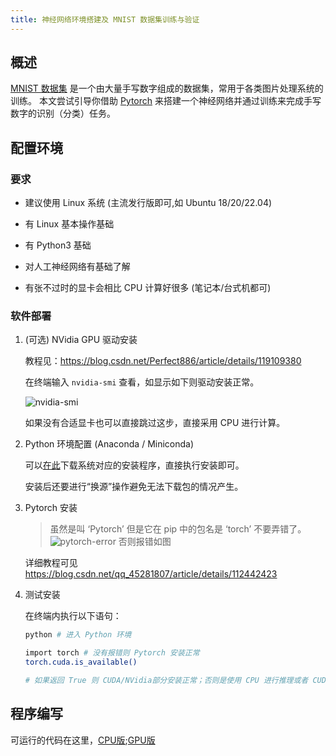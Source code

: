 ```yaml
---
title: 神经网络环境搭建及 MNIST 数据集训练与验证
---
```


## 概述

[MNIST 数据集](https://en.wikipedia.org/wiki/MNIST_database) 是一个由大量手写数字组成的数据集，常用于各类图片处理系统的训练。
本文尝试引导你借助 [Pytorch](https://pytorch.org/) 来搭建一个神经网络并通过训练来完成手写数字的识别（分类）任务。

## 配置环境

### 要求

- 建议使用 Linux 系统 (主流发行版即可,如 Ubuntu 18/20/22.04)

- 有 Linux 基本操作基础

- 有 Python3 基础

- 对人工神经网络有基础了解

- 有张不过时的显卡会相比 CPU 计算好很多 (笔记本/台式机都可)

### 软件部署

1. (可选) NVidia GPU 驱动安装

    教程见：<https://blog.csdn.net/Perfect886/article/details/119109380>

    在终端输入 `nvidia-smi` 查看，如显示如下则驱动安装正常。

    ![nvidia-smi](/assets/images/neural-network-train-and-vaildate-on-mnist/nvidia-smi.png)

    如果没有合适显卡也可以直接跳过这步，直接采用 CPU 进行计算。

2. Python 环境配置 (Anaconda / Miniconda)

    可以[在此](https://repo.anaconda.com/archive/)下载系统对应的安装程序，直接执行安装即可。

    安装后还要进行“换源”操作避免无法下载包的情况产生。

3. Pytorch 安装

    > 虽然是叫 ‘Pytorch’ 但是它在 pip 中的包名是 ‘torch’ 不要弄错了。
    > ![pytorch-error](/assets/images/neural-network-train-and-vaildate-on-mnist/pytorch-error.png)
    > 否则报错如图

    详细教程可见 <https://blog.csdn.net/qq_45281807/article/details/112442423>

4. 测试安装

    在终端内执行以下语句：

    ```bash
    python # 进入 Python 环境

    import torch # 没有报错则 Pytorch 安装正常
    torch.cuda.is_available()
    
    # 如果返回 True 则 CUDA/NVidia部分安装正常；否则是使用 CPU 进行推理或者 CUDA 安装失败
    ```

## 程序编写

可运行的代码在这里，[CPU版](/assets/code/neural-network-train-and-vaildate-on-mnist/train_cpu.py);[GPU版](/assets/code/neural-network-train-and-vaildate-on-mnist/train_cpu.py)
